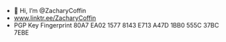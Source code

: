 - 👋 Hi, I’m @ZacharyCoffin
- www.linktr.ee/ZacharyCoffin
- PGP Key Fingerprint 80A7 EA02 1577 8143 E713 A47D 1BB0 555C 37BC 7EBE

<!---
ZacharyCoffin/ZacharyCoffin is a ✨ special ✨ repository because its `README.md` (this file) appears on your GitHub profile.
You can click the Preview link to take a look at your changes.
--->
